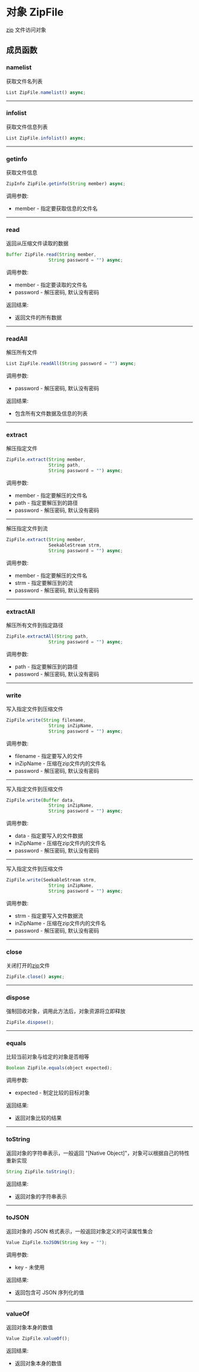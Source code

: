 # 对象 ZipFile
[zip](../../module/ifs/zip.md) 文件访问对象

## 成员函数
        
### namelist
获取文件名列表
```JavaScript
List ZipFile.namelist() async;
```

--------------------------
### infolist
获取文件信息列表
```JavaScript
List ZipFile.infolist() async;
```

--------------------------
### getinfo
获取文件信息
```JavaScript
ZipInfo ZipFile.getinfo(String member) async;
```

调用参数:
* member - 指定要获取信息的文件名

--------------------------
### read
返回从压缩文件读取的数据
```JavaScript
Buffer ZipFile.read(String member,
                String password = "") async;
```

调用参数:
* member - 指定要读取的文件名
* password - 解压密码, 默认没有密码

返回结果:
* 返回文件的所有数据

--------------------------
### readAll
解压所有文件
```JavaScript
List ZipFile.readAll(String password = "") async;
```

调用参数:
* password - 解压密码, 默认没有密码

返回结果:
* 包含所有文件数据及信息的列表

--------------------------
### extract
解压指定文件
```JavaScript
ZipFile.extract(String member,
                String path,
                String password = "") async;
```

调用参数:
* member - 指定要解压的文件名
* path - 指定要解压到的路径
* password - 解压密码, 默认没有密码

--------------------------
解压指定文件到流
```JavaScript
ZipFile.extract(String member,
                SeekableStream strm,
                String password = "") async;
```

调用参数:
* member - 指定要解压的文件名
* strm - 指定要解压到的流
* password - 解压密码, 默认没有密码

--------------------------
### extractAll
解压所有文件到指定路径
```JavaScript
ZipFile.extractAll(String path,
                String password = "") async;
```

调用参数:
* path - 指定要解压到的路径
* password - 解压密码, 默认没有密码

--------------------------
### write
写入指定文件到压缩文件
```JavaScript
ZipFile.write(String filename,
                String inZipName,
                String password = "") async;
```

调用参数:
* filename - 指定要写入的文件
* inZipName - 压缩在zip文件内的文件名
* password - 解压密码, 默认没有密码

--------------------------
写入指定文件到压缩文件
```JavaScript
ZipFile.write(Buffer data,
                String inZipName,
                String password = "") async;
```

调用参数:
* data - 指定要写入的文件数据
* inZipName - 压缩在zip文件内的文件名
* password - 解压密码, 默认没有密码

--------------------------
写入指定文件到压缩文件
```JavaScript
ZipFile.write(SeekableStream strm,
                String inZipName,
                String password = "") async;
```

调用参数:
* strm - 指定要写入文件数据流
* inZipName - 压缩在zip文件内的文件名
* password - 解压密码, 默认没有密码

--------------------------
### close
关闭打开的[zip](../../module/ifs/zip.md)文件
```JavaScript
ZipFile.close() async;
```

--------------------------
### dispose
强制回收对象，调用此方法后，对象资源将立即释放
```JavaScript
ZipFile.dispose();
```

--------------------------
### equals
比较当前对象与给定的对象是否相等
```JavaScript
Boolean ZipFile.equals(object expected);
```

调用参数:
* expected - 制定比较的目标对象

返回结果:
* 返回对象比较的结果

--------------------------
### toString
返回对象的字符串表示，一般返回 "[Native Object]"，对象可以根据自己的特性重新实现
```JavaScript
String ZipFile.toString();
```

返回结果:
* 返回对象的字符串表示

--------------------------
### toJSON
返回对象的 JSON 格式表示，一般返回对象定义的可读属性集合
```JavaScript
Value ZipFile.toJSON(String key = "");
```

调用参数:
* key - 未使用

返回结果:
* 返回包含可 JSON 序列化的值

--------------------------
### valueOf
返回对象本身的数值
```JavaScript
Value ZipFile.valueOf();
```

返回结果:
* 返回对象本身的数值

